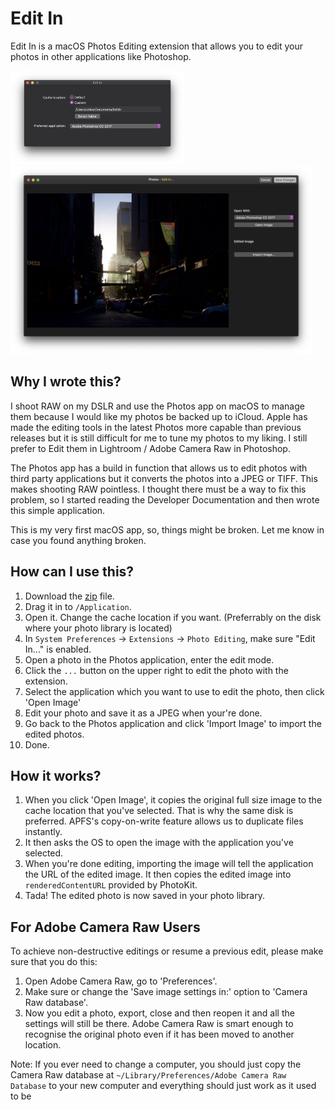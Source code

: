 # Edit In

Edit In is a macOS Photos Editing extension that allows you to edit your photos in other applications like Photoshop.

<img height="150px" src="Screenshots/1.jpg" alt="Screenshot 1"/>
<img height="300px" src="Screenshots/2.jpg" alt="Screenshot 2"/>


## Why I wrote this?
I shoot RAW on my DSLR and use the Photos app on macOS to manage them because I would like my photos be backed up to iCloud. 
Apple has made the editing tools in the latest Photos more capable than previous releases but it is still difficult for me 
to tune my photos to my liking. I still prefer to Edit them in Lightroom / Adobe Camera Raw in Photoshop.  

The Photos app has a build in function that allows us to edit photos with third party applications but it converts the photos 
into a JPEG or TIFF. This makes shooting RAW pointless. I thought there must be a way to fix this problem, so I started 
reading the Developer Documentation and then wrote this simple application.

This is my very first macOS app, so, things might be broken. Let me know in case you found anything broken.

## How can I use this?
1. Download the [zip](https://github.com/zxlee618/edit-in/releases/download/0.0.1/Edit.In.app.zip) file.
2. Drag it in to `/Application`.
3. Open it. Change the cache location if you want. (Preferrably on the disk where your photo library is located)
4. In `System Preferences` -> `Extensions` -> `Photo Editing`, make sure "Edit In..." is enabled.
5. Open a photo in the Photos application, enter the edit mode.
6. Click the `...` button on the upper right to edit the photo with the extension.
7. Select the application which you want to use to edit the photo, then click 'Open Image'
8. Edit your photo and save it as a JPEG when your're done.
9. Go back to the Photos application and click 'Import Image' to import the edited photos.
10. Done.

## How it works?
1. When you click 'Open Image', it copies the original full size image to the cache location that you've selected.
   That is why the same disk is preferred. APFS's copy-on-write feature allows us to duplicate files instantly.
2. It then asks the OS to open the image with the application you've selected.
3. When you're done editing, importing the image will tell the application the URL of the edited image. It then
   copies the edited image into `renderedContentURL` provided by PhotoKit.
4. Tada! The edited photo is now saved in your photo library.

## For Adobe Camera Raw Users
To achieve non-destructive editings or resume a previous edit, please make sure that you do this:
1. Open Adobe Camera Raw, go to 'Preferences'.
2. Make sure or change the 'Save image settings in:' option to 'Camera Raw database'.
3. Now you edit a photo, export, close and then reopen it and all the settings will still be there.
   Adobe Camera Raw is smart enough to recognise the original photo even if it has been moved to another location.

Note: If you ever need to change a computer, you should just copy the Camera Raw database at 
`~/Library/Preferences/Adobe Camera Raw Database` to your new computer and everything should just work as it used to be

